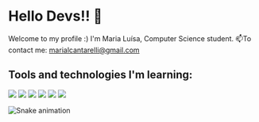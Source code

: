 # Hello Devs!! 💞️
Welcome to my profile :)
I'm Maria Luísa, Computer Science student.
📫To contact me: marialcantarelli@gmail.com

## Tools and technologies I'm learning:

<img src="https://cdn.jsdelivr.net/gh/devicons/devicon@latest/icons/threedsmax/threedsmax-original.svg" />
<img src="https://cdn.jsdelivr.net/gh/devicons/devicon@latest/icons/threedsmax/threedsmax-original.svg" />
<img src="https://cdn.jsdelivr.net/gh/devicons/devicon@latest/icons/threedsmax/threedsmax-original.svg" />
<img src="https://cdn.jsdelivr.net/gh/devicons/devicon@latest/icons/threedsmax/threedsmax-original.svg" />     
<img src="https://cdn.jsdelivr.net/gh/devicons/devicon@latest/icons/threedsmax/threedsmax-original.svg" />
<img src="https://cdn.jsdelivr.net/gh/devicons/devicon@latest/icons/threedsmax/threedsmax-original.svg" />

![Snake animation](https://github.com/MaluCantarelli/MaluCantarelli/blob/output/github-contribution-grid-snake.svg)

          

<!---
MaluCantarelli/MaluCantarelli is a ✨ special ✨ repository because its `README.md` (this file) appears on your GitHub profile.
You can click the Preview link to take a look at your changes.
--->
